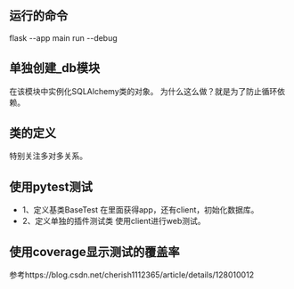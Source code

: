 ## 运行的命令
flask --app main run --debug

## 单独创建_db模块
在该模块中实例化SQLAlchemy类的对象。
为什么这么做？就是为了防止循环依赖。

## 类的定义
特别关注多对多关系。

## 使用pytest测试

- 1、定义基类BaseTest
在里面获得app，还有client，初始化数据库。
- 2、定义单独的插件测试类
使用client进行web测试。

## 使用coverage显示测试的覆盖率

参考https://blog.csdn.net/cherish1112365/article/details/128010012